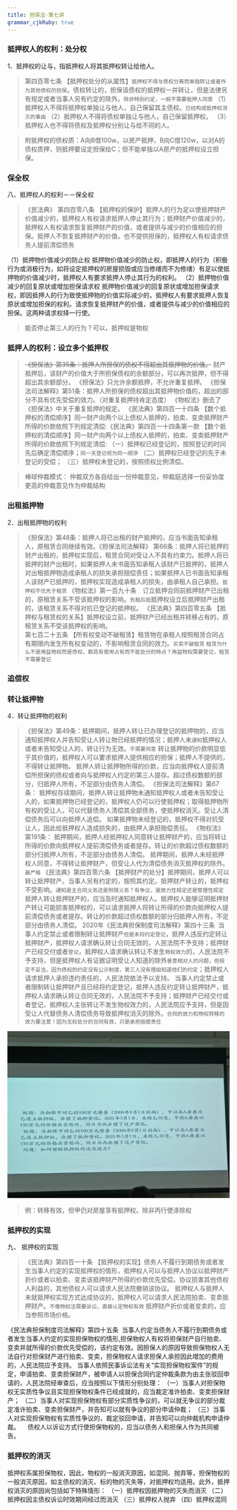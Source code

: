 ```yaml
---
title: 担保法·第七讲
grammar_cjkRuby: true
---
```


### 抵押权人的权利：处分权
1、抵押权的让与，指抵押权人将其抵押权转让给他人。
  >第四百零七条 【抵押权处分的从属性】`抵押权不得与债权分离而单独转让或者作为其他债权的担保`。债权转让的，担保该债权的抵押权一并转让，但是法律另有规定或者当事人另有约定的除外。`除非特别约定，一般不需要抵押人同意`
（1）抵押权人不得将抵押权单独让与他人，自己保留其主债权。`已经构成抵押权消灭的事由`
（2）抵押权人不得将债权单独让与他人，自己保留抵押权。
（3）抵押权人也不得将债权及抵押权分别让与给不同的人。


>附抵押权的债权质：A向B借100w，以房产抵押，B向C借120w，以对A的债权质押，则抵押要设定担保给C；但不能单独以A房产的抵押权设立担保。

### 保全权
八、抵押权人的权利－－保全权
>《民法典》 第四百零八条 【抵押权的保护】抵押人的行为足以使抵押财产价值减少的，抵押权人有权请求抵押人停止其行为；抵押财产价值减少的，抵押权人有权请求恢复抵押财产的价值，或者提供与减少的价值相应的担保。抵押人不恢复抵押财产的价值，也不提供担保的，抵押权人有权请求债务人提前清偿债务


（1）抵押物价值减少的防止权
抵押物价值减少的防止权，即抵押人的行为（积极行为或消极行为，如将设定抵押权的房屋损毁或应当修缮而不为修缮）有足以使抵押物的价值减少时，抵押权人有要求抵押人停止其行为的权利。
（2）抵押物价值减少的回复原状或增加担保请求权
抵押物价值减少的回复原状或增加担保请求权，即因抵押人的行为致使抵押物的价值实际减少的，抵押权人有要求抵押人恢复原状或增加担保的权利。请求恢复抵押财产的价值，或者提供与减少的价值相应的担保。这两种请求权择一行使。

>能否停止第三人的行为？可以，抵押权是物权

### 抵押人的权利：设立多个抵押权
>~~《担保法》第35条：抵押人所担保的债权不得超出其抵押物的价值。~~
 财产抵押后，该财产的价值大于所担保债权的余额部分，可以再次抵押，但不得超出其余额部分。
 《担保法》只允许余额抵押，不允许重复抵押。
《担保法司法解释》第51条：抵押人所担保的债权超出其抵押物价值的，超出的部分不具有优先受偿的效力。（对重复抵押持肯定态度）
《物权法》删去了《担保法》中关于重复抵押的规定。
《民法典》第四百一十四条 【数个抵押权的清偿顺序】同一财产向两个以上债权人抵押的，拍卖、变卖抵押财产所得的价款依照下列规定清偿:《民法典》第四百一十四条第一款 【数个抵押权的清偿顺序】同一财产向两个以上债权人抵押的，拍卖、变卖抵押财产所得的价款依照下列规定清偿:
（一）抵押权已经登记的，按照登记的时间先后确定清偿顺序；`同一天登记视为同一顺序`
（二）抵押权已经登记的先于未登记的受偿；
（三）抵押权未登记的，按照债权比例清偿。

>棒球仲裁模式：
仲裁双方各自给出一份仲裁意见，仲裁庭选择一份妥协度更高的仲裁意见作为仲裁结构

### 出租抵押物
2．出租抵押物的权利
>《担保法》第48条：抵押人将已出租的财产抵押的，应当书面告知承租人，原租赁合同继续有效。《担保法司法解释》
  第66条：抵押人将已抵押的财产出租的，抵押权实现后，租赁合同对受让人不具有约束力。抵押人将已抵押的财产出租时，如果抵押人未书面告知承租人该财产已抵押的，抵押人对出租抵押物造成承租人的损失承担赔偿责任；如果抵押人已书面告知承租人该财产已抵押的，抵押权实现造成承租人的损失，由承租人自己承担。`抵押权不优先于租赁`
《物权法》第一百九十条　订立抵押合同前抵押财产已出租的，原租赁关系不受该抵押权的影响。`先租后抵`抵押权设立后抵押财产出租的，该租赁关系不得对抗已登记的抵押权。
《民法典》第四百零五条 【抵押权与租赁权的关系】抵押权设立前，抵押财产已经出租并转移占有的，原租赁关系不受该抵押权的影响。  
  第七百二十五条 【所有权变动不破租赁】租赁物在承租人按照租赁合同占有期限内发生所有权变动的，不影响租赁合同的效力。`买卖不破租赁`
  `租赁为什么不是用益物权而是债权，都具有使用占有而不能处分的特点？用益物权需要登记，租赁不需要登记`
  
### 追偿权

### 转让抵押物

 4．转让抵押物的权利
 >《担保法》第49条：抵押期间，抵押人转让已办理登记的抵押物的，应当通知抵押权人并告知受让人转让物已经抵押的情况；抵押人未`通知`抵押权人或者未告知受让人的，转让行为无效。`不需要同意`
 转让抵押物的价款明显低于其价值的，抵押权人可以要求抵押人提供相应的担保；抵押人不提供的，不得转让抵押物。
抵押人转让抵押物所得的价款，应当向抵押权人提前清偿所担保的债权或者向与抵押权人约定的第三人提存。超过债权数额的部分，归抵押人所有，不足部分由债务人清偿。
《担保法司法解释》第67条： 抵押权存续期间，抵押人转让抵押物未通知抵押权人或者未告知受让人的，如果抵押物已经登记的，抵押权人仍可以行使抵押权；取得抵押物所有权的受让人，可以代替债务人清偿其全部债务，使抵押权消灭。受让人清偿债务后可以向抵押人追偿。
 如果抵押物未经登记的，抵押权不得对抗受让人，因此给抵押权人造成损失的，由抵押人承担赔偿责任。
 《物权法》第191条：
        抵押期间，抵押人经抵押权人同意转让抵押财产的，应当将转让所得的价款向抵押权人提前清偿债务或者提存。转让的价款超过债权数额的部分归抵押人所有，不足部分由债务人清偿。  抵押期间，抵押人未经抵押权人同意，不得转让抵押财产，但受让人代为清偿债务消灭抵押权的除外。`最严格`
《民法典》第四百零六条 【抵押财产的处分】抵押期间，抵押人可以转让抵押财产。当事人另有约定的，按照其约定。抵押财产转让的，抵押权不受影响。`通知是主合同义务还是附随义务？有争议，是效力性规定还是管理性规定`
  抵押人转让抵押财产的，应当及时通知抵押权人。抵押权人能够证明抵押财产转让可能损害抵押权的，可以请求抵押人将转让所得的价款向抵押权人提前清偿债务或者提存。转让的价款超过债权数额的部分归抵押人所有，不足部分由债务人清偿。
   2020年《民法典担保制度司法解释》第四十三条  当事人约定禁止或者限制转让抵押财产`但是未将约定登记`，抵押人违反约定转让抵押财产，抵押权人请求确认转让合同无效的，人民法院不予支持；抵押财产已经交付或者`登记`，抵押权人请求确认转让不发生`物权效力`的，人民法院不予支持，但是抵押权人有证据证明受让人知道的除外`善意相对人的问题，但规定不妥当，因为债权的约定没有公示制度，第三人没有理由知道他们的约定`；抵押权人请求抵押人承担违约责任的，人民法院依法予以支持。
  当事人约定禁止或者限制转让抵押财产且已经将约定登记，抵押人违反约定转让抵押财产，抵押权人请求确认转让合同无效的，人民法院不予支持；抵押财产已经交付或者登记，抵押权人主张转让不发生物权效力的，人民法院应予支持，但是因受让人代替债务人清偿债务导致抵押权消灭的除外。`合同的效力和物权转移的效力要注意！因为无权处分的合同有效，只是承担赔偿责任`
  
![](./images/a84ea31ab0b324755c6a931a5a411f5.jpg)
>例：转移有效，但甲仍对房屋享有抵押权。除非丙行使涤除权

### 抵押权的实现
九、 抵押权的实现
  > 《民法典》第四百一十条 【抵押权的实现】债务人不履行到期债务或者发生当事人约定的实现抵押权的情形，抵押权人可以与抵押人协议以抵押财产折价或者以拍卖、变卖该抵押财产所得的价款优先受偿。协议损害其他债权人利益的，其他债权人可以请求人民法院撤销该协议。
 抵押权人与抵押人未就抵押权实现方式达成协议的，抵押权人可以请求人民法院拍卖、变卖抵押财产。`不像物权法需要诉讼，直接认定物权有效`
 抵押财产折价或者变卖的，应当参照市场价格。
 
《民法典担保制度司法解释》第四十五条  当事人约定当债务人不履行到期债务或者发生当事人约定的实现担保物权的情形,担保物权人有权将担保财产自行拍卖、变卖并就所得的价款优先受偿的，该约定有效。因担保人的原因导致担保物权人无法自行对担保财产进行拍卖、变卖，担保物权人请求担保人承担因此增加的费用的，人民法院应予支持。
 当事人依照民事诉讼法有关“实现担保物权案件”的规定，申请拍卖、变卖担保财产，被申请人以担保合同约定仲裁条款为由主张驳回申请的，人民法院经审查后，应当按照以下情形分别处理： （一）当事人对担保物权无实质性争议且实现担保物权条件已经成就的，应当裁定准许拍卖、变卖担保财产；
（二）当事人对实现担保物权有部分实质性争议的，可以就无争议的部分裁定准许拍卖、变卖担保财产，并告知可以就有争议的部分申请仲裁；
（三）当事人对实现担保物权有实质性争议的，裁定驳回申请，并告知可以向仲裁机构申请仲裁。
　债权人以诉讼方式行使担保物权的，应当以债务人和担保人作为共同被告。
 
 
 
### 抵押权的消灭
抵押权系属担保物权，因此，物权的一般消灭原因，如混同、抛弃等，担保物权的一般消灭原因，如主债权的消灭、标的物的灭失等，对抵押权均适用。此外，抵押权消灭的原因尚包括如下特殊情形：
（一）抵押权因抵押物的灭失而消灭
（二）抵押权因主债权诉讼时效期间经过而消灭
（三）抵押权人抛弃
（四）抵押权混同
